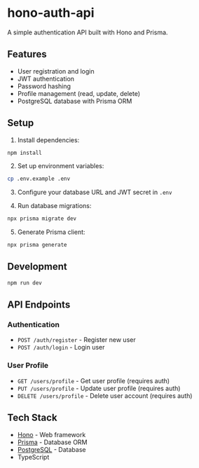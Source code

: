 # hono-auth-api

A simple authentication API built with Hono and Prisma.

## Features

- User registration and login
- JWT authentication
- Password hashing
- Profile management (read, update, delete)
- PostgreSQL database with Prisma ORM

## Setup

1. Install dependencies:
```bash
npm install
```

2. Set up environment variables:
```bash
cp .env.example .env
```

3. Configure your database URL and JWT secret in `.env`

4. Run database migrations:
```bash
npx prisma migrate dev
```

5. Generate Prisma client:
```bash
npx prisma generate
```

## Development

```bash
npm run dev
```

## API Endpoints

### Authentication
- `POST /auth/register` - Register new user
- `POST /auth/login` - Login user

### User Profile
- `GET /users/profile` - Get user profile (requires auth)
- `PUT /users/profile` - Update user profile (requires auth)
- `DELETE /users/profile` - Delete user account (requires auth)

## Tech Stack

- [Hono](https://hono.dev/) - Web framework
- [Prisma](https://prisma.io/) - Database ORM
- [PostgreSQL](https://postgresql.org/) - Database
- TypeScript